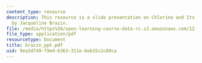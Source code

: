 ```yaml
---
content_type: resource
description: This resource is a slide presentation on Chlorine and Its Consequences
  by Jacqueline Brazin.
file: /media/https%3A/open-learning-course-data-rc.s3.amazonaws.com/12-091-medical-geology-geochemistry-an-exposure-january-iap-2006/9ea3df49f9ed6363311e6eb35c2c89ca_brazin_ppt.pdf
file_type: application/pdf
resourcetype: Document
title: brazin_ppt.pdf
uid: 9ea3df49-f9ed-6363-311e-6eb35c2c89ca
---
```

